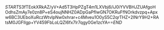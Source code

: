 $START$S3fTEokXRkAZ/yV+Ad5T3HpPZgT4m1LXVbj6/iJ0iYVVBHJZUAfgoHOdhsZmAy7e0zn8P+eS4oujNNHZ0ADpGaPfIwGN7OKRuFfNOrkdvzpq+Apxw6BC3UEboXuRczWtvlpNw0xhrar+c4Mveu1O0yS5C2qrTHZ+2INrY9H2+RAtsM0JGFIlgp+YV459FbLoLQZl6fx7lr7qgy0Ge1zcYA==$END$
